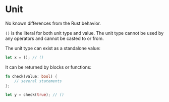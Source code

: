 # Unit

No known differences from the Rust behavior.

`()` is the literal for both unit type and value. The unit type cannot be used
by any operators and cannot be casted to or from.

The unit type can exist as a standalone value:

```rust
let x = (); // ()
```

It can be returned by blocks or functions:

```rust
fn check(value: bool) {
    // several statements
};

let y = check(true); // ()
```

